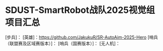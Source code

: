# SDUST-SmartRobot战队2025视觉组项目汇总

[步兵]：
[英雄]：https://github.com/JakukuR/SR-AutoAim-2025-Hero
[哨兵（联盟赛及区域赛版本）]：
[哨兵（国赛版本）]：
[无人机]：

